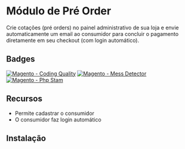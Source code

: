 # Módulo de Pré Order

Crie cotações (pré orders) no painel administrativo de sua loja e envie automaticamente um email ao consumidor para concluir o pagamento diretamente em seu checkout (com login automático).

## Badges
[![Magento - Coding Quality](https://github.com/elisei/module-pre-order/actions/workflows/magento-coding-quality.yml/badge.svg)](https://github.com/elisei/module-pre-order/actions/workflows/magento-coding-quality.yml)
[![Magento - Mess Detector](https://github.com/elisei/module-pre-order/actions/workflows/mess-detector.yml/badge.svg)](https://github.com/elisei/module-pre-order/actions/workflows/mess-detector.yml)
[![Magento - Php Stam](https://github.com/elisei/module-pre-order/actions/workflows/phpstam.yml/badge.svg)](https://github.com/elisei/module-pre-order/actions/workflows/phpstam.yml)

## Recursos

- Permite cadastrar o consumidor
- O consumidor faz login automático

## Instalação

